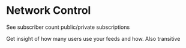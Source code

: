 # Network Control

See subscriber count
public/private subscriptions

Get insight of how many users use your feeds and how. Also transitive
